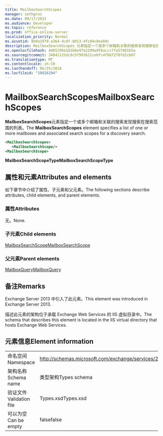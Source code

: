 ```yaml
---
title: MailboxSearchScopes
manager: sethgros
ms.date: 09/17/2015
ms.audience: Developer
ms.topic: reference
ms.prod: office-online-server
localization_priority: Normal
ms.assetid: 8b9a1979-a364-4c8f-b013-4fc04c0eeb9c
description: MailboxSearchScopes 元素指定一个或多个邮箱和关联的搜索发现搜索在搜索范围的列表。
ms.openlocfilehash: 4d65296e181b6e97e2209a9f6accc7fa5f401b5a
ms.sourcegitcommit: 34041125dc8c5f993b21cebfc4f8b72f0fd2cb6f
ms.translationtype: MT
ms.contentlocale: zh-CN
ms.lasthandoff: 06/25/2018
ms.locfileid: "19826294"
---
```

# <a name="mailboxsearchscopes"></a><span data-ttu-id="6af64-103">MailboxSearchScopes</span><span class="sxs-lookup"><span data-stu-id="6af64-103">MailboxSearchScopes</span></span>

<span data-ttu-id="6af64-104">**MailboxSearchScopes**元素指定一个或多个邮箱和关联的搜索发现搜索在搜索范围的列表。</span><span class="sxs-lookup"><span data-stu-id="6af64-104">The **MailboxSearchScopes** element specifies a list of one or more mailboxes and associated search scopes for a discovery search.</span></span> 
  
```XML
<MailboxSearchScopes>
   <MailboxSearchScope/>
<MailboxSearchScope>
```

<span data-ttu-id="6af64-105">**MailboxSearchScopeType**</span><span class="sxs-lookup"><span data-stu-id="6af64-105">**MailboxSearchScopeType**</span></span>

## <a name="attributes-and-elements"></a><span data-ttu-id="6af64-106">属性和元素</span><span class="sxs-lookup"><span data-stu-id="6af64-106">Attributes and elements</span></span>

<span data-ttu-id="6af64-107">如下章节中介绍了属性、子元素和父元素。</span><span class="sxs-lookup"><span data-stu-id="6af64-107">The following sections describe attributes, child elements, and parent elements.</span></span>
  
### <a name="attributes"></a><span data-ttu-id="6af64-108">属性</span><span class="sxs-lookup"><span data-stu-id="6af64-108">Attributes</span></span>

<span data-ttu-id="6af64-109">无。</span><span class="sxs-lookup"><span data-stu-id="6af64-109">None.</span></span>
  
### <a name="child-elements"></a><span data-ttu-id="6af64-110">子元素</span><span class="sxs-lookup"><span data-stu-id="6af64-110">Child elements</span></span>

[<span data-ttu-id="6af64-111">MailboxSearchScope</span><span class="sxs-lookup"><span data-stu-id="6af64-111">MailboxSearchScope</span></span>](mailboxsearchscope.md)
  
### <a name="parent-elements"></a><span data-ttu-id="6af64-112">父元素</span><span class="sxs-lookup"><span data-stu-id="6af64-112">Parent elements</span></span>

[<span data-ttu-id="6af64-113">MailboxQuery</span><span class="sxs-lookup"><span data-stu-id="6af64-113">MailboxQuery</span></span>](mailboxquery.md)
  
## <a name="remarks"></a><span data-ttu-id="6af64-114">备注</span><span class="sxs-lookup"><span data-stu-id="6af64-114">Remarks</span></span>

<span data-ttu-id="6af64-115">Exchange Server 2013 中引入了此元素。</span><span class="sxs-lookup"><span data-stu-id="6af64-115">This element was introduced in Exchange Server 2013.</span></span>
  
<span data-ttu-id="6af64-116">描述此元素的架构位于承载 Exchange Web Services 的 IIS 虚拟目录中。</span><span class="sxs-lookup"><span data-stu-id="6af64-116">The schema that describes this element is located in the IIS virtual directory that hosts Exchange Web Services.</span></span>
  
## <a name="element-information"></a><span data-ttu-id="6af64-117">元素信息</span><span class="sxs-lookup"><span data-stu-id="6af64-117">Element information</span></span>

|||
|:-----|:-----|
|<span data-ttu-id="6af64-118">命名空间</span><span class="sxs-lookup"><span data-stu-id="6af64-118">Namespace</span></span>  <br/> |http://schemas.microsoft.com/exchange/services/2006/types  <br/> |
|<span data-ttu-id="6af64-119">架构名称</span><span class="sxs-lookup"><span data-stu-id="6af64-119">Schema name</span></span>  <br/> |<span data-ttu-id="6af64-120">类型架构</span><span class="sxs-lookup"><span data-stu-id="6af64-120">Types schema</span></span>  <br/> |
|<span data-ttu-id="6af64-121">验证文件</span><span class="sxs-lookup"><span data-stu-id="6af64-121">Validation file</span></span>  <br/> |<span data-ttu-id="6af64-122">Types.xsd</span><span class="sxs-lookup"><span data-stu-id="6af64-122">Types.xsd</span></span>  <br/> |
|<span data-ttu-id="6af64-123">可以为空</span><span class="sxs-lookup"><span data-stu-id="6af64-123">Can be empty</span></span>  <br/> |<span data-ttu-id="6af64-124">false</span><span class="sxs-lookup"><span data-stu-id="6af64-124">false</span></span>  <br/> |
   

